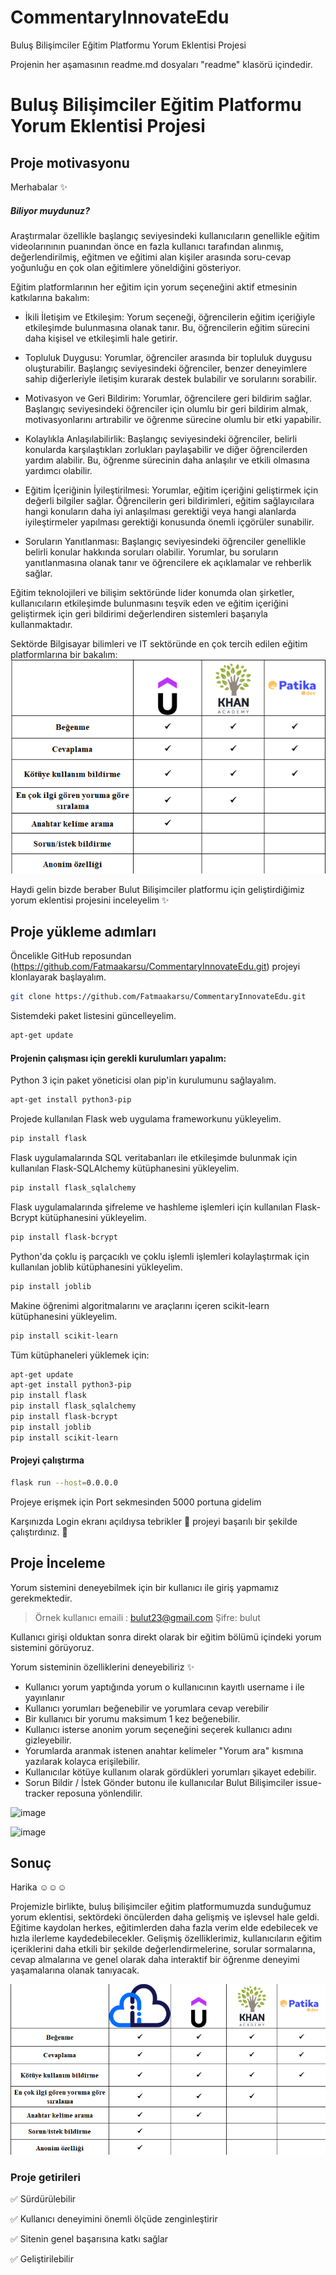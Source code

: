 # CommentaryInnovateEdu
Buluş Bilişimciler Eğitim Platformu Yorum Eklentisi Projesi

Projenin her aşamasının readme.md dosyaları "readme" klasörü içindedir.

# Buluş Bilişimciler Eğitim Platformu Yorum Eklentisi Projesi

## Proje motivasyonu

Merhabalar ✨

##### Biliyor muydunuz?
 

Araştırmalar özellikle başlangıç seviyesindeki kullanıcıların genellikle eğitim videolarınının puanından önce en fazla kullanıcı tarafından alınmış, değerlendirilmiş, eğitmen ve eğitimi alan kişiler arasında soru-cevap yoğunluğu en çok olan eğitimlere yöneldiğini gösteriyor.


Eğitim platformlarının her eğitim için yorum seçeneğini aktif etmesinin katkılarına bakalım:
- İkili İletişim ve Etkileşim: Yorum seçeneği, öğrencilerin eğitim içeriğiyle etkileşimde bulunmasına olanak tanır. Bu, öğrencilerin eğitim sürecini daha kişisel ve etkileşimli hale getirir.

- Topluluk Duygusu: Yorumlar, öğrenciler arasında bir topluluk duygusu oluşturabilir. Başlangıç seviyesindeki öğrenciler, benzer deneyimlere sahip diğerleriyle iletişim kurarak destek bulabilir ve sorularını sorabilir.

- Motivasyon ve Geri Bildirim: Yorumlar, öğrencilere geri bildirim sağlar. Başlangıç seviyesindeki öğrenciler için olumlu bir geri bildirim almak, motivasyonlarını artırabilir ve öğrenme sürecine olumlu bir etki yapabilir.

- Kolaylıkla Anlaşılabilirlik: Başlangıç seviyesindeki öğrenciler, belirli konularda karşılaştıkları zorlukları paylaşabilir ve diğer öğrencilerden yardım alabilir. Bu, öğrenme sürecinin daha anlaşılır ve etkili olmasına yardımcı olabilir.

- Eğitim İçeriğinin İyileştirilmesi: Yorumlar, eğitim içeriğini geliştirmek için değerli bilgiler sağlar. Öğrencilerin geri bildirimleri, eğitim sağlayıcılara hangi konuların daha iyi anlaşılması gerektiği veya hangi alanlarda iyileştirmeler yapılması gerektiği konusunda önemli içgörüler sunabilir.

- Soruların Yanıtlanması: Başlangıç seviyesindeki öğrenciler genellikle belirli konular hakkında soruları olabilir. Yorumlar, bu soruların yanıtlanmasına olanak tanır ve öğrencilere ek açıklamalar ve rehberlik sağlar.

Eğitim teknolojileri ve bilişim sektöründe lider konumda olan şirketler, kullanıcıların etkileşimde bulunmasını teşvik eden ve eğitim içeriğini geliştirmek için geri bildirimi değerlendiren sistemleri başarıyla kullanmaktadır.

Sektörde Bilgisayar bilimleri ve IT sektöründe en çok tercih edilen eğitim platformlarına bir bakalım:
![Alternatif Metin](https://github.com/Fatmaakarsu/CommentaryInnovateEdu/blob/main/Readme/Comment%20Feature%20Project/images/tablo1.png?raw=true)

Haydi gelin bizde beraber Bulut Bilişimciler platformu için geliştirdiğimiz yorum eklentisi projesini inceleyelim ✨

## Proje yükleme adımları

Öncelikle GitHub reposundan (https://github.com/Fatmaakarsu/CommentaryInnovateEdu.git) projeyi klonlayarak başlayalım. 
```sh
git clone https://github.com/Fatmaakarsu/CommentaryInnovateEdu.git
```
Sistemdeki paket listesini güncelleyelim.
```sh
apt-get update
```
#### Projenin çalışması için gerekli kurulumları yapalım:

Python 3 için paket yöneticisi olan pip'in kurulumunu sağlayalım.

```sh
apt-get install python3-pip
```
Projede kullanılan Flask web uygulama frameworkunu yükleyelim.

```sh
pip install flask
```

Flask uygulamalarında SQL veritabanları ile etkileşimde bulunmak için kullanılan Flask-SQLAlchemy kütüphanesini yükleyelim.

```sh
pip install flask_sqlalchemy
```
Flask uygulamalarında şifreleme ve hashleme işlemleri için kullanılan Flask-Bcrypt kütüphanesini yükleyelim.

```sh
pip install flask-bcrypt
```

Python'da çoklu iş parçacıklı ve çoklu işlemli işlemleri kolaylaştırmak için kullanılan joblib kütüphanesini yükleyelim.
```sh
pip install joblib
```
Makine öğrenimi algoritmalarını ve araçlarını içeren scikit-learn kütüphanesini yükleyelim.
```sh
pip install scikit-learn
```

Tüm kütüphaneleri yüklemek için:
```sh
apt-get update
apt-get install python3-pip
pip install flask
pip install flask_sqlalchemy
pip install flask-bcrypt
pip install joblib
pip install scikit-learn
```
#### Projeyi çalıştırma

```sh
flask run --host=0.0.0.0
```

Projeye erişmek için Port sekmesinden 5000 portuna gidelim

Karşınızda Login ekranı açıldıysa tebrikler 🙌 projeyi başarılı bir şekilde çalıştırdınız.  🙏


## Proje İnceleme
Yorum sistemini deneyebilmek için bir kullanıcı ile giriş yapmamız gerekmektedir.

> Örnek kullanıcı emaili : bulut23@gmail.com
> Şifre: bulut

Kullanıcı girişi olduktan sonra direkt olarak bir eğitim bölümü içindeki yorum sistemini görüyoruz.

Yorum sisteminin özelliklerini deneyebiliriz   ✨
- Kullanıcı yorum yaptığında yorum o kullanıcının kayıtlı username i ile yayınlanır
- Kullanıcı yorumları beğenebilir ve yorumlara cevap verebilir
- Bir kullanıcı bir yorumu maksimum 1 kez beğenebilir.
- Kullanıcı isterse anonim yorum seçeneğini seçerek kullanıcı adını gizleyebilir.
- Yorumlarda aranmak istenen anahtar kelimeler "Yorum ara" kısmına yazılarak kolayca erişilebilir.
- Kullanıcılar kötüye kullanım olarak gördükleri yorumları şikayet edebilir.
- Sorun Bildir / İstek Gönder butonu ile kullanıcılar Bulut Bilişimciler issue-tracker reposuna yönlendilir.

![image](https://github.com/Fatmaakarsu/CommentaryInnovateEdu/assets/79910837/289f6b58-475f-48e8-acb4-b8fc7a059028)

![image](https://github.com/Fatmaakarsu/CommentaryInnovateEdu/assets/79910837/55709456-73bf-441f-9d24-45252e9d8249)

## Sonuç

Harika ☺☺️☺️

Projemizle birlikte, buluş bilişimciler eğitim platformumuzda sunduğumuz yorum eklentisi, sektördeki öncülerden daha gelişmiş ve işlevsel hale geldi. Eğitime kaydolan herkes, eğitimlerden daha fazla verim elde edebilecek ve hızla ilerleme kaydedebilecekler. Gelişmiş özelliklerimiz, kullanıcıların eğitim içeriklerini daha etkili bir şekilde değerlendirmelerine, sorular sormalarına, cevap almalarına ve genel olarak daha interaktif bir öğrenme deneyimi yaşamalarına olanak tanıyacak. 

![Örnek Resim](https://github.com/Fatmaakarsu/CommentaryInnovateEdu/blob/main/Readme/Comment%20Feature%20Project/images/tablo2.png?raw=true)


### Proje getirileri

✅ Sürdürülebilir

✅ Kullanıcı deneyimini önemli ölçüde zenginleştirir
 
✅ Sitenin genel başarısına katkı sağlar

✅ Geliştirilebilir






